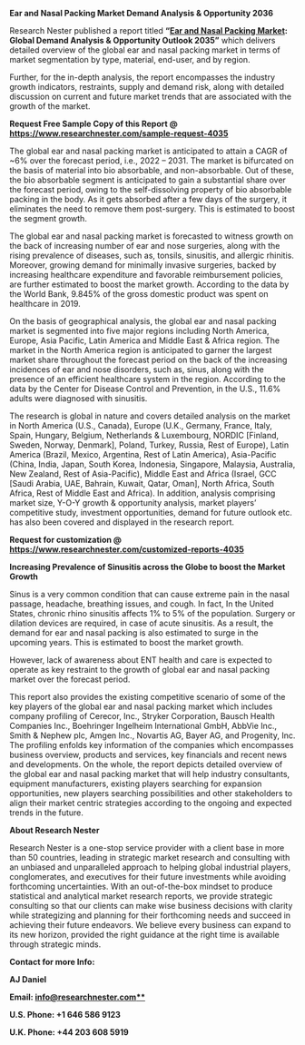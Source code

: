 ﻿**Ear and Nasal Packing Market Demand Analysis & Opportunity 2036**

Research Nester published a report titled **“[Ear and Nasal Packing Market](https://www.researchnester.com/reports/ear-and-nasal-packing-market/4035): Global Demand Analysis & Opportunity Outlook 2035”** which delivers detailed overview of the global ear and nasal packing market in terms of market segmentation by type, material, end-user, and by region.

Further, for the in-depth analysis, the report encompasses the industry growth indicators, restraints, supply and demand risk, along with detailed discussion on current and future market trends that are associated with the growth of the market.

**Request Free Sample Copy of this Report @ <https://www.researchnester.com/sample-request-4035>** 

The global ear and nasal packing market is anticipated to attain a CAGR of ~6% over the forecast period, i.e., 2022 – 2031. The market is bifurcated on the basis of material into bio absorbable, and non-absorbable. Out of these, the bio absorbable segment is anticipated to gain a substantial share over the forecast period, owing to the self-dissolving property of bio absorbable packing in the body. As it gets absorbed after a few days of the surgery, it eliminates the need to remove them post-surgery. This is estimated to boost the segment growth. 

The global ear and nasal packing market is forecasted to witness growth on the back of increasing number of ear and nose surgeries, along with the rising prevalence of diseases, such as, tonsils, sinusitis, and allergic rhinitis. Moreover, growing demand for minimally invasive surgeries, backed by increasing healthcare expenditure and favorable reimbursement policies, are further estimated to boost the market growth. According to the data by the World Bank, 9.845% of the gross domestic product was spent on healthcare in 2019.  

On the basis of geographical analysis, the global ear and nasal packing market is segmented into five major regions including North America, Europe, Asia Pacific, Latin America and Middle East & Africa region. The market in the North America region is anticipated to garner the largest market share throughout the forecast period on the back of the increasing incidences of ear and nose disorders, such as, sinus, along with the presence of an efficient healthcare system in the region. According to the data by the Center for Disease Control and Prevention, in the U.S., 11.6% adults were diagnosed with sinusitis. 

The research is global in nature and covers detailed analysis on the market in North America (U.S., Canada), Europe (U.K., Germany, France, Italy, Spain, Hungary, Belgium, Netherlands & Luxembourg, NORDIC [Finland, Sweden, Norway, Denmark], Poland, Turkey, Russia, Rest of Europe), Latin America (Brazil, Mexico, Argentina, Rest of Latin America), Asia-Pacific (China, India, Japan, South Korea, Indonesia, Singapore, Malaysia, Australia, New Zealand, Rest of Asia-Pacific), Middle East and Africa (Israel, GCC [Saudi Arabia, UAE, Bahrain, Kuwait, Qatar, Oman], North Africa, South Africa, Rest of Middle East and Africa). In addition, analysis comprising market size, Y-O-Y growth & opportunity analysis, market players’ competitive study, investment opportunities, demand for future outlook etc. has also been covered and displayed in the research report.

**Request for customization @ <https://www.researchnester.com/customized-reports-4035>** 

**Increasing Prevalence of Sinusitis across the Globe to boost the Market Growth**

Sinus is a very common condition that can cause extreme pain in the nasal passage, headache, breathing issues, and cough. In fact, In the United States, chronic rhino sinusitis affects 1% to 5% of the population. Surgery or dilation devices are required, in case of acute sinusitis. As a result, the demand for ear and nasal packing is also estimated to surge in the upcoming years. This is estimated to boost the market growth. 

However, lack of awareness about ENT health and care is expected to operate as key restraint to the growth of global ear and nasal packing market over the forecast period.

This report also provides the existing competitive scenario of some of the key players of the global ear and nasal packing market which includes company profiling of Cerecor, Inc., Stryker Corporation, Bausch Health Companies Inc., Boehringer Ingelheim International GmbH, AbbVie Inc., Smith & Nephew plc, Amgen Inc., Novartis AG, Bayer AG, and Progenity, Inc. The profiling enfolds key information of the companies which encompasses business overview, products and services, key financials and recent news and developments. On the whole, the report depicts detailed overview of the global ear and nasal packing market that will help industry consultants, equipment manufacturers, existing players searching for expansion opportunities, new players searching possibilities and other stakeholders to align their market centric strategies according to the ongoing and expected trends in the future.

<a name="_hlk168910495"></a>**About Research Nester**

Research Nester is a one-stop service provider with a client base in more than 50 countries, leading in strategic market research and consulting with an unbiased and unparalleled approach to helping global industrial players, conglomerates, and executives for their future investments while avoiding forthcoming uncertainties. With an out-of-the-box mindset to produce statistical and analytical market research reports, we provide strategic consulting so that our clients can make wise business decisions with clarity while strategizing and planning for their forthcoming needs and succeed in achieving their future endeavors. We believe every business can expand to its new horizon, provided the right guidance at the right time is available through strategic minds.

**Contact for more Info:**

**AJ Daniel**

**Email: [info@researchnester.com**](mailto:info@researchnester.com)**

**U.S. Phone: +1 646 586 9123** 

**U.K. Phone: +44 203 608 5919**
